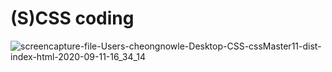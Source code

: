 # (S)CSS coding 
![screencapture-file-Users-cheongnowle-Desktop-CSS-cssMaster11-dist-index-html-2020-09-11-16_34_14](https://user-images.githubusercontent.com/53497827/92884696-0a425580-f44d-11ea-9ed1-cbc0c04dfe96.png)
